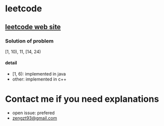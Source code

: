 # leetcode

## [leetcode web site](https://leetcode.com/problemset/algorithms/)

### Solution of problem
[1, 10), 11, [14, 24)

#### detail
- [1, 6): implemented in java
- other: implemented in c++

# Contact me if you need explanations
- open issue: prefered
- zengzt93@gmail.com
